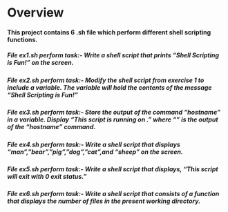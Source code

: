 # Overview
#### This project contains 6 .sh file which perform different shell scripting functions.

##### File ex1.sh perform task:- Write a shell script that prints “Shell Scripting is Fun!” on the screen.
##### File ex2.sh perform task:- Modify the shell script from exercise 1 to include a variable. The variable will hold the contents of the message “Shell Scripting is Fun!”
##### File ex3.sh perform task:- Store the output of the command “hostname” in a variable. Display “This script is running on _.” where “_” is the output of the “hostname” command.
##### File ex4.sh perform task:- Write a shell script that displays “man”,”bear”,”pig”,”dog”,”cat”,and “sheep” on the screen.
##### File ex5.sh perform task:- Write a shell script that displays, “This script will exit with 0 exit status.” 
##### File ex6.sh perform task:- Write a shell script that consists of a function that displays the number of files in the present working directory.
